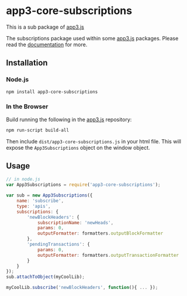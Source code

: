 # app3-core-subscriptions

This is a sub package of [app3.js][repo]

The subscriptions package used within some [app3.js][repo] packages.
Please read the [documentation][docs] for more.

## Installation

### Node.js

```bash
npm install app3-core-subscriptions
```

### In the Browser

Build running the following in the [app3.js][repo] repository:

```bash
npm run-script build-all
```

Then include `dist/app3-core-subscriptions.js` in your html file.
This will expose the `App3Subscriptions` object on the window object.


## Usage

```js
// in node.js
var App3Subscriptions = require('app3-core-subscriptions');

var sub = new App3Subscriptions({
    name: 'subscribe',
    type: 'apis',
    subscriptions: {
        'newBlockHeaders': {
            subscriptionName: 'newHeads',
            params: 0,
            outputFormatter: formatters.outputBlockFormatter
        },
        'pendingTransactions': {
            params: 0,
            outputFormatter: formatters.outputTransactionFormatter
        }
    }
});
sub.attachToObject(myCoolLib);

myCoolLib.subscribe('newBlockHeaders', function(){ ... });
```


[docs]: https://app3js.readthedocs.io/en/latest
[repo]: https://github.com/APIS-Platform/app3.js


